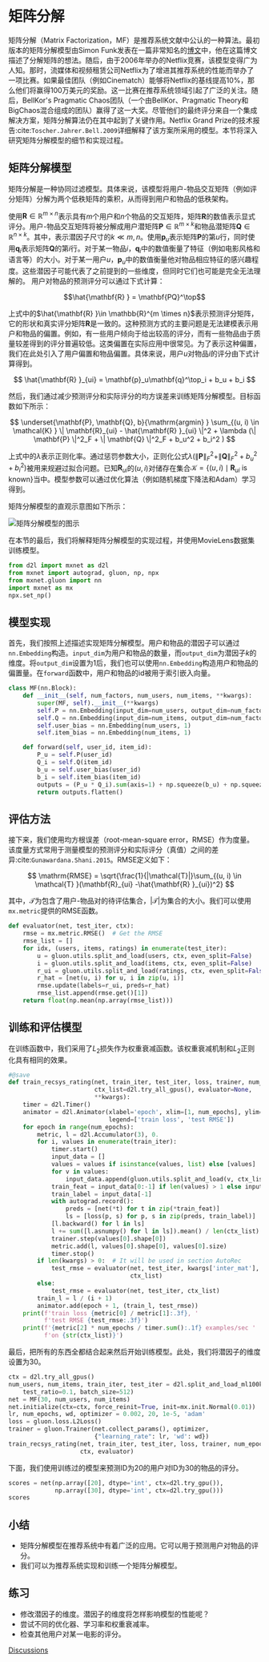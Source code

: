 # 矩阵分解

矩阵分解（Matrix Factorization，MF）是推荐系统文献中公认的一种算法。最初版本的矩阵分解模型由Simon Funk发表在一篇非常知名的[博文](https://sifter.org/~simon/journal/20061211.html)中，他在这篇博文描述了分解矩阵的想法。随后，由于2006年举办的Netflix竞赛，该模型变得广为人知。那时，流媒体和视频租赁公司Netflix为了增进其推荐系统的性能而举办了一项比赛。如果最佳团队（例如Cinematch）能够将Netflix的基线提高10%，那么他们将赢得100万美元的奖励。这一比赛在推荐系统领域引起了广泛的关注。随后，BellKor's Pragmatic Chaos团队（一个由BellKor、Pragmatic Theory和BigChaos混合组成的团队）赢得了这一大奖。尽管他们的最终评分来自一个集成解决方案，矩阵分解算法仍在其中起到了关键作用。Netflix Grand Prize的技术报告:cite:`Toscher.Jahrer.Bell.2009`详细解释了该方案所采用的模型。本节将深入研究矩阵分解模型的细节和实现过程。

## 矩阵分解模型

矩阵分解是一种协同过滤模型。具体来说，该模型将用户-物品交互矩阵（例如评分矩阵）分解为两个低秩矩阵的乘积，从而得到用户和物品的低秩架构。

使用$\mathbf{R} \in \mathbb{R}^{m \times n}$表示具有$m$个用户和$n$个物品的交互矩阵，矩阵$\mathbf{R}$的数值表示显式评分。用户-物品交互矩阵将被分解成用户潜矩阵$\mathbf{P} \in \mathbb{R}^{m \times k}$和物品潜矩阵$\mathbf{Q} \in \mathbb{R}^{n \times k}$。其中，表示潜因子尺寸的$k \ll m, n$。使用$\mathbf{p}_u$表示矩阵$\mathbf{P}$的第$u$行，同时使用$\mathbf{q}_i$表示矩阵$\mathbf{Q}$的第$i$行。对于某一物品$i$，$\mathbf{q}_i$中的数值衡量了特征（例如电影风格和语言等）的大小。对于某一用户$u$，$\mathbf{p}_u$中的数值衡量他对物品相应特征的感兴趣程度。这些潜因子可能代表了之前提到的一些维度，但同时它们也可能是完全无法理解的。 用户对物品的预测评分可以通过下式计算：

$$\hat{\mathbf{R} } = \mathbf{PQ}^\top$$

上式中的$\hat{\mathbf{R} }\in \mathbb{R}^{m \times n}$表示预测评分矩阵，它的形状和真实评分矩阵$\mathbf{R}$是一致的。这种预测方式的主要问题是无法建模表示用户和物品的偏置。例如，有一些用户倾向于给出较高的评分，而有一些物品由于质量较差得到的评分普遍较低。这类偏置在实际应用中很常见。为了表示这种偏置，我们在此处引入了用户偏置和物品偏置。具体来说，用户$u$对物品$i$的评分由下式计算得到。

$$
\hat{\mathbf{R} }_{ui} = \mathbf{p}_u\mathbf{q}^\top_i + b_u + b_i
$$

然后，我们通过减少预测评分和实际评分的均方误差来训练矩阵分解模型。目标函数如下所示：

$$
\underset{\mathbf{P}, \mathbf{Q}, b}{\mathrm{argmin} } \sum_{(u, i) \in \mathcal{K} } \| \mathbf{R}_{ui} -
\hat{\mathbf{R} }_{ui} \|^2 + \lambda (\| \mathbf{P} \|^2_F + \| \mathbf{Q}
\|^2_F + b_u^2 + b_i^2 )
$$

上式中的$\lambda$表示正则化率。通过惩罚参数大小，正则化公式$\lambda (\| \mathbf{P} \|^2_F + \| \mathbf{Q}
\|^2_F + b_u^2 + b_i^2 )$被用来规避过拟合问题。已知$\mathbf{R}_{ui}$的$(u, i)$对储存在集合$\mathcal{K}=\{(u, i) \mid \mathbf{R}_{ui} \text{ is known}\}$当中。模型参数可以通过优化算法（例如随机梯度下降法和Adam）学习得到。

矩阵分解模型的直观示意图如下所示：

![矩阵分解模型的图示](../img/rec-mf.svg)

在本节的最后，我们将解释矩阵分解模型的实现过程，并使用MovieLens数据集训练模型。

```python
from d2l import mxnet as d2l
from mxnet import autograd, gluon, np, npx
from mxnet.gluon import nn
import mxnet as mx
npx.set_np()
```

## 模型实现

首先，我们按照上述描述实现矩阵分解模型。用户和物品的潜因子可以通过`nn.Embedding`构造。`input_dim`为用户和物品的数量，而`output_dim`为潜因子$k$的维度。将`output_dim`设置为1后，我们也可以使用`nn.Embedding`构造用户和物品的偏置量。在`forward`函数中，用户和物品的id被用于索引嵌入向量。

```python
class MF(nn.Block):
    def __init__(self, num_factors, num_users, num_items, **kwargs):
        super(MF, self).__init__(**kwargs)
        self.P = nn.Embedding(input_dim=num_users, output_dim=num_factors)
        self.Q = nn.Embedding(input_dim=num_items, output_dim=num_factors)
        self.user_bias = nn.Embedding(num_users, 1)
        self.item_bias = nn.Embedding(num_items, 1)

    def forward(self, user_id, item_id):
        P_u = self.P(user_id)
        Q_i = self.Q(item_id)
        b_u = self.user_bias(user_id)
        b_i = self.item_bias(item_id)
        outputs = (P_u * Q_i).sum(axis=1) + np.squeeze(b_u) + np.squeeze(b_i)
        return outputs.flatten()
```

## 评估方法

接下来，我们使用均方根误差（root-mean-square error，RMSE）作为度量。该度量方式常用于测量模型的预测评分和实际评分（真值）之间的差异:cite:`Gunawardana.Shani.2015`。RMSE定义如下：

$$
\mathrm{RMSE} = \sqrt{\frac{1}{|\mathcal{T}|}\sum_{(u, i) \in \mathcal{T} }(\mathbf{R}_{ui} -\hat{\mathbf{R} }_{ui})^2}
$$

其中，$\mathcal{T}$为包含了用户-物品对的待评估集合，$|\mathcal{T}|$为集合的大小。我们可以使用`mx.metric`提供的RMSE函数。

```python
def evaluator(net, test_iter, ctx):
    rmse = mx.metric.RMSE()  # Get the RMSE
    rmse_list = []
    for idx, (users, items, ratings) in enumerate(test_iter):
        u = gluon.utils.split_and_load(users, ctx, even_split=False)
        i = gluon.utils.split_and_load(items, ctx, even_split=False)
        r_ui = gluon.utils.split_and_load(ratings, ctx, even_split=False)
        r_hat = [net(u, i) for u, i in zip(u, i)]
        rmse.update(labels=r_ui, preds=r_hat)
        rmse_list.append(rmse.get()[1])
    return float(np.mean(np.array(rmse_list)))
```

## 训练和评估模型

在训练函数中，我们采用了$L_2$损失作为权重衰减函数。该权重衰减机制和$L_2$正则化具有相同的效果。

```python
#@save
def train_recsys_rating(net, train_iter, test_iter, loss, trainer, num_epochs,
                        ctx_list=d2l.try_all_gpus(), evaluator=None,
                        **kwargs):
    timer = d2l.Timer()
    animator = d2l.Animator(xlabel='epoch', xlim=[1, num_epochs], ylim=[0, 2],
                            legend=['train loss', 'test RMSE'])
    for epoch in range(num_epochs):
        metric, l = d2l.Accumulator(3), 0.
        for i, values in enumerate(train_iter):
            timer.start()
            input_data = []
            values = values if isinstance(values, list) else [values]
            for v in values:
                input_data.append(gluon.utils.split_and_load(v, ctx_list))
            train_feat = input_data[0:-1] if len(values) > 1 else input_data
            train_label = input_data[-1]
            with autograd.record():
                preds = [net(*t) for t in zip(*train_feat)]
                ls = [loss(p, s) for p, s in zip(preds, train_label)]
            [l.backward() for l in ls]
            l += sum([l.asnumpy() for l in ls]).mean() / len(ctx_list)
            trainer.step(values[0].shape[0])
            metric.add(l, values[0].shape[0], values[0].size)
            timer.stop()
        if len(kwargs) > 0:  # It will be used in section AutoRec
            test_rmse = evaluator(net, test_iter, kwargs['inter_mat'],
                                  ctx_list)
        else:
            test_rmse = evaluator(net, test_iter, ctx_list)
        train_l = l / (i + 1)
        animator.add(epoch + 1, (train_l, test_rmse))
    print(f'train loss {metric[0] / metric[1]:.3f}, '
          f'test RMSE {test_rmse:.3f}')
    print(f'{metric[2] * num_epochs / timer.sum():.1f} examples/sec '
          f'on {str(ctx_list)}')
```

最后，把所有的东西全都结合起来然后开始训练模型。此处，我们将潜因子的维度设置为30。

```python
ctx = d2l.try_all_gpus()
num_users, num_items, train_iter, test_iter = d2l.split_and_load_ml100k(
    test_ratio=0.1, batch_size=512)
net = MF(30, num_users, num_items)
net.initialize(ctx=ctx, force_reinit=True, init=mx.init.Normal(0.01))
lr, num_epochs, wd, optimizer = 0.002, 20, 1e-5, 'adam'
loss = gluon.loss.L2Loss()
trainer = gluon.Trainer(net.collect_params(), optimizer,
                        {"learning_rate": lr, 'wd': wd})
train_recsys_rating(net, train_iter, test_iter, loss, trainer, num_epochs,
                    ctx, evaluator)
```

下面，我们使用训练过的模型来预测ID为20的用户对ID为30的物品的评分。

```python
scores = net(np.array([20], dtype='int', ctx=d2l.try_gpu()),
             np.array([30], dtype='int', ctx=d2l.try_gpu()))
scores
```

## 小结

* 矩阵分解模型在推荐系统中有着广泛的应用。它可以用于预测用户对物品的评分。
* 我们可以为推荐系统实现和训练一个矩阵分解模型。

## 练习

* 修改潜因子的维度。潜因子的维度将怎样影响模型的性能呢？
* 尝试不同的优化器、学习率和权重衰减率。
* 检查其他用户对某一电影的评分。

[Discussions](https://discuss.d2l.ai/t/)

